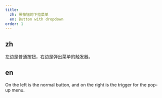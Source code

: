 ```yaml
---
title:
  zh: 带按钮的下拉菜单
  en: Button with dropdown
order: 1
---
```


## zh

左边是普通按钮，右边是弹出菜单的触发器。

## en

On the left is the normal button, and on the right is the trigger for the pop-up menu.
